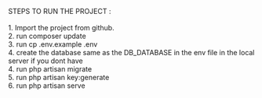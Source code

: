 STEPS TO RUN THE PROJECT :<br><br>
    1. Import the project from github.<br>
    2. run composer update <br>
    3. run cp .env.example .env <br>
    4. create the database same as the DB_DATABASE in the env file in the local server if you dont have <br>
    4. run php artisan migrate <br>
    5. run php artisan key:generate <br>
    6. run php artisan serve <br>
